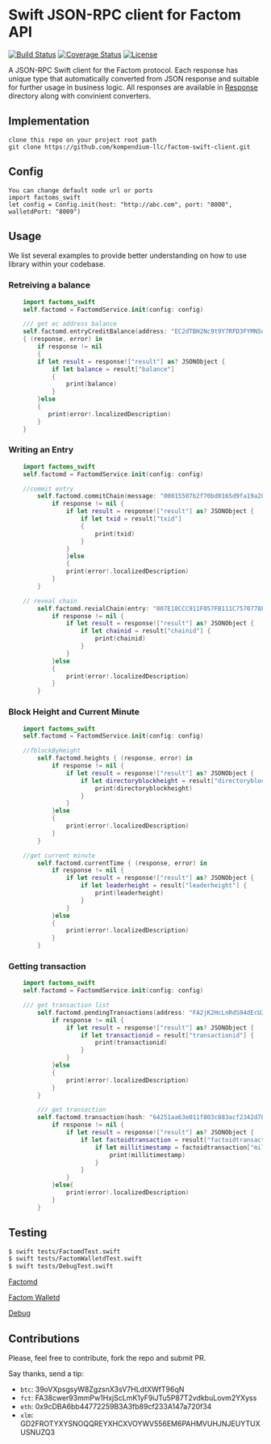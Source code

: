 # Swift JSON-RPC client for Factom API
[![Build Status](https://travis-ci.com/kompendium-llc/factom-swift-client.svg?branch=master)](https://travis-ci.com/kompendium-llc/factom-swift-client)
[![Coverage Status](https://camo.githubusercontent.com/9d862d136b5bbac1dd23fe8fa6f3d514cb17bd2a/68747470733a2f2f636f766572616c6c732e696f2f7265706f732f6769746875622f64617669642d6772732f636c616e675f7472617669735f636d616b655f67746573745f636f766572616c6c735f6578616d706c652f62616467652e7376673f6272616e63683d6d6173746572)](https://coveralls.io/github/kompendium-llc/factom-sift-client?branch=master)
[![License](https://img.shields.io/badge/license-MIT-blue.svg)](https://github.com/kompendium-llc/factom-swift/blob/master/LICENSE)

A JSON-RPC Swift client for the Factom protocol. Each response has unique type that automatically converted from JSON response and suitable for further usage in business logic. All responses are available in [Response](https://github.com/kompendium-llc/factom-swift-client/tree/master/factom-swift/Models) directory along with convinient converters.

## Implementation
    clone this repo on your project root path
    git clone https://github.com/kompendium-llc/factom-swift-client.git

## Config
    You can change default node url or ports
    import factoms_swift
    let config = Config.init(host: "http://abc.com", port: "8000", walletdPort: "8009")

## Usage

We list several examples to provide better understanding on how to use library within your codebase.

### Retreiving a balance

```swift
    import factoms_swift
    self.factomd = FactomdService.init(config: config)

    /// get ec address balance
    self.factomd.entryCreditBalance(address: "EC2dTBH2Nc9t9Y7RFD3FYMN5ottoPeHdk6xqUWEc6eHVoBPj6CmH")
    { (response, error) in
        if response != nil
        {
        if let result = response!["result"] as? JSONObject {
            if let balance = result["balance"]
            {
                print(balance)
            }
        }else
        {
           print(error!.localizedDescription)
        }
    }
```

### Writing an Entry

```swift
    import factoms_swift
    self.factomd = FactomdService.init(config: config)

    //commit entry
        self.factomd.commitChain(message: "00015507b2f70bd0165d9fa19a28cfaafb6bc82f538955a98c7b7e60d79fbf92655c1bff1c76466cb3bc3f3cc68d8b2c111f4f24c88d9c031b4124395c940e5e2c5ea496e8aaa2f5c956749fc3eba4acc60fd485fb100e601070a44fcce54ff358d606698547340b3b6a27bcceb6a42d62a3a8d02a6f0d73653215771de243a63ac048a18b59da2946c901273e616bdbb166c535b26d0d446bc69b22c887c534297c7d01b2ac120237086112b5ef34fc6474e5e941d60aa054b465d4d770d7f850169170ef39150b") { (response, error) in
            if response != nil {
                if let result = response!["result"] as? JSONObject {
                    if let txid = result["txid"]
                    {
                        print(txid)
                    }
                }
                }else
                {
                print(error!.localizedDescription)
            }
        }

    // reveal chain
        self.factomd.revialChain(entry: "007E18CCC911F057FB111C7570778F6FDC51E189F35A6E6DA683EC2A264443531F000E0005746573745A0005746573745A48656C6C6F20466163746F6D21") { (response, error) in
            if response != nil {
                if let result = response!["result"] as? JSONObject {
                    if let chainid = result["chainid"] {
                        print(chainid)
                    }
                }
            }else
            {
                print(error!.localizedDescription)
            }
        }
```

### Block Height and Current Minute
```swift
    import factoms_swift
    self.factomd = FactomdService.init(config: config)

    //fblockByHeight
        self.factomd.heights { (response, error) in
            if response != nil {
                if let result = response!["result"] as? JSONObject {
                    if let directoryblockheight = result["directoryblockheight"] {
                        print(directoryblockheight)
                    }
                }
            }else
            {
                print(error!.localizedDescription)
            }
        }

    //get current minute
        self.factomd.currentTime { (response, error) in
            if response != nil {
                if let result = response!["result"] as? JSONObject {
                    if let leaderheight = result["leaderheight"] {
                        print(leaderheight)
                    }
                }
            }else
            {
                print(error!.localizedDescription)
            }
        }
```

### Getting transaction

```swift
    import factoms_swift
    self.factomd = FactomdService.init(config: config)

    /// get transaction list
        self.factomd.pendingTransactions(address: "FA2jK2HcLnRdS94dEcU27rF3meoJfpUcZPSinpb7AwQvPRY6RL1Q") { (response, error) in
            if response != nil {
                if let result = response!["result"] as? JSONObject {
                    if let transactionid = result["transactionid"] {
                        print(transactionid)
                    }
                }
            }else
            {
                print(error!.localizedDescription)
            }
        }

        /// get transaction
        self.factomd.transaction(hash: "64251aa63e011f803c883acf2342d784b405afa59e24d9c5506c84f6c91bf18b") { (response, error) in
            if response != nil {
                if let result = response!["result"] as? JSONObject {
                    if let factoidtransaction = result["factoidtransaction"] as? JSONObject {
                        if let millitimestamp = factoidtransaction["millitimestamp"] {
                            print(millitimestamp)
                        }
                    }
                }
            }else{
                print(error!.localizedDescription)
            }
        }
```

## Testing
```bash
$ swift tests/FactomdTest.swift
$ swift tests/FactomWalletdTest.swift
$ swift tests/DebugTest.swift
```
[Factomd](factoms-swift/tests/FactomdTest.swift)

[Factom Walletd](factoms-swift/tests/FactomWalletdTest.swift)

[Debug](factoms-swift/tests/DebugTest.swift)


## Contributions

Please, feel free to contribute, fork the repo and submit PR.

Say thanks, send a tip:

- `btc`: 39oVXpsgsyW8ZgzsnX3sV7HLdtXWfT96qN
- `fct`: FA38cwer93mmPw1HxjScLmK1yF9iJTu5P87T2vdkbuLovm2YXyss
- `eth`: 0x9cDBA6bb44772259B3A3fb89cf233A147a720f34
- `xlm`: GD2FROTYXYSNOQQREYXHCXVOYWV556EM6PAHMVUHJNJEUYTUXUSNUZQ3
